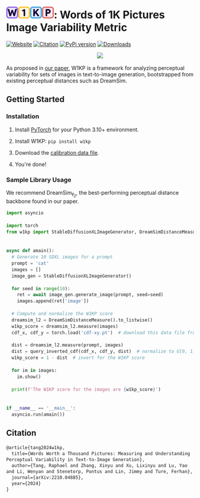 # <img src="icon-banner.svg" height="32" style="position: relative; margin-top: 15px;"/>: Words of 1K Pictures Image Variability Metric
[![Website](https://img.shields.io/badge/Website-online-green.svg)](http://w1kp.com) [![Citation](https://img.shields.io/badge/Citation-arXiv-orange.svg)](https://gist.github.com/daemon/639de6fea584d7df1a62f04a2ea0cdad) [![PyPi version](https://badgen.net/pypi/v/w1kp?color=blue)](https://pypi.org/project/w1kp) [![Downloads](https://static.pepy.tech/badge/w1kp)](https://pepy.tech/project/w1kp)

<p align="center">
  <img src="https://github.com/castorini/w1kp/assets/6188572/4f4c2ad2-2716-43aa-9119-41b4c7d85465"/>
</p>

As proposed in [our paper](), W1KP is a framework for analyzing perceptual variability for sets of images in text-to-image generation, bootstrapped from existing perceptual distances such as DreamSim.

## Getting Started

### Installation
1. Install [PyTorch](https://pytorch.org) for your Python 3.10+ environment.

2. Install W1KP: `pip install w1kp`

3. Download the [calibration data file](cdf-xy.pt).

4. You're done!

### Sample Library Usage

We recommend $\text{DreamSim}_{\ell_2}$, the best-performing perceptual distance backbone found in our paper.
```python
import asyncio

import torch
from w1kp import StableDiffusionXLImageGenerator, DreamSimDistanceMeasure, query_inverted_cdf


async def amain():
  # Generate 10 SDXL images for a prompt
  prompt = 'cat'
  images = []
  image_gen = StableDiffusionXLImageGenerator()

  for seed in range(10):
    ret = await image_gen.generate_image(prompt, seed=seed)
    images.append(ret['image'])

  # Compute and normalize the W1KP score
  dreamsim_l2 = DreamSimDistanceMeasure().to_listwise()
  w1kp_score = dreamsim_l2.measure(images)
  cdf_x, cdf_y = torch.load('cdf-xy.pt')  # download this data file from the repo

  dist = dreamsim_l2.measure(prompt, images)
  dist = query_inverted_cdf(cdf_x, cdf_y, dist)  # normalize to U[0, 1]
  w1kp_score = 1 - dist  # invert for the W1KP score

  for im in images:
    im.show()

  print(f'The W1KP score for the images are {w1kp_score}')
  

if __name__ == '__main__':
  asyncio.run(amain())
```

## Citation
```
@article{tang2024w1kp,
  title={Words Worth a Thousand Pictures: Measuring and Understanding Perceptual Variability in Text-to-Image Generation},
  author={Tang, Raphael and Zhang, Xinyu and Xu, Lixinyu and Lu, Yao and Li, Wenyan and Stenetorp, Pontus and Lin, Jimmy and Ture, Ferhan},
  journal={arXiv:2210.04885},
  year={2024}
}
```
